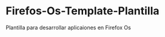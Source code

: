 Firefos-Os-Template-Plantilla
=============================

Plantilla para desarrollar aplicaiones en Firefox Os

